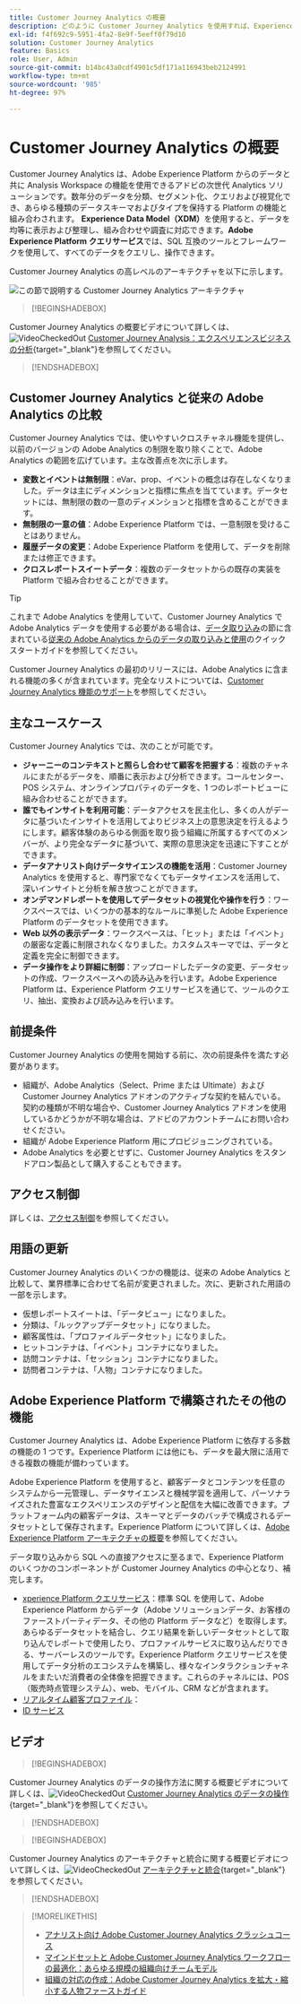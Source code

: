 ```yaml
---
title: Customer Journey Analytics の概要
description: どのように Customer Journey Analytics を使用すれば、Experience Platform からのデータと共に Analysis Workspace を使用できるかを説明します。
exl-id: f4f692c9-5951-4fa2-8e9f-5eeff0f79d10
solution: Customer Journey Analytics
feature: Basics
role: User, Admin
source-git-commit: b14bc43a0cdf4901c5df171a116943beb2124991
workflow-type: tm+mt
source-wordcount: '985'
ht-degree: 97%

---
```


# Customer Journey Analytics の概要

Customer Journey Analytics は、Adobe Experience Platform からのデータと共に Analysis Workspace の機能を使用できるアドビの次世代 Analytics ソリューションです。数年分のデータを分類、セグメント化、クエリおよび視覚化でき、あらゆる種類のデータスキーマおよびタイプを保持する Platform の機能と組み合わされます。 **Experience Data Model（XDM）**&#x200B;を使用すると、データを均等に表示および整理し、組み合わせや調査に対応できます。**Adobe Experience Platform クエリサービス**&#x200B;では、SQL 互換のツールとフレームワークを使用して、すべてのデータをクエリし、操作できます。

Customer Journey Analytics の高レベルのアーキテクチャを以下に示します。

![この節で説明する Customer Journey Analytics アーキテクチャ](assets/cja-architecture.png)


>[!BEGINSHADEBOX]

Customer Journey Analytics の概要ビデオについて詳しくは、![VideoCheckedOut](/help/assets/icons/VideoCheckedOut.svg) [Customer Journey Analysis：エクスペリエンスビジネスの分析](https://video.tv.adobe.com/v/30090/?quality=12&learn=on){target="_blank"}を参照してください。

>[!ENDSHADEBOX]


## Customer Journey Analytics と従来の Adobe Analytics の比較

Customer Journey Analytics では、使いやすいクロスチャネル機能を提供し、以前のバージョンの Adobe Analytics の制限を取り除くことで、Adobe Analytics の範囲を広げています。主な改善点を次に示します。

* **変数とイベントは無制限**：eVar、prop、イベントの概念は存在しなくなりました。データは主にディメンションと指標に焦点を当てています。データセットには、無制限の数の一意のディメンションと指標を含めることができます。
* **無制限の一意の値**：Adobe Experience Platform では、一意制限を受けることはありません。
* **履歴データの変更**：Adobe Experience Platform を使用して、データを削除または修正できます。
* **クロスレポートスイートデータ**：複数のデータセットからの既存の実装を Platform で組み合わせることができます。

>[!TIP]
>
>これまで Adobe Analytics を使用していて、Customer Journey Analytics で Adobe Analytics データを使用する必要がある場合は、[データ取り込み](../data-ingestion/data-ingestion.md)の節に含まれている[従来の Adobe Analytics からのデータの取り込みと使用](../data-ingestion/analytics.md)のクイックスタートガイドを参照してください。

Customer Journey Analytics の最初のリリースには、Adobe Analytics に含まれる機能の多くが含まれています。完全なリストについては、[Customer Journey Analytics 機能のサポート](/help/getting-started/aa-vs-cja/cja-aa.md)を参照してください。

## 主なユースケース

Customer Journey Analytics では、次のことが可能です。

* **ジャーニーのコンテキストと照らし合わせて顧客を把握する**：複数のチャネルにまたがるデータを、順番に表示および分析できます。コールセンター、POS システム、オンラインプロパティのデータを、1 つのレポートビューに組み合わせることができます。
* **誰でもインサイトを利用可能**：データアクセスを民主化し、多くの人がデータに基づいたインサイトを活用してよりビジネス上の意思決定を行えるようにします。顧客体験のあらゆる側面を取り扱う組織に所属するすべてのメンバーが、より完全なデータに基づいて、実際の意思決定を迅速に下すことができます。
* **データアナリスト向けデータサイエンスの機能を活用**：Customer Journey Analytics を使用すると、専門家でなくてもデータサイエンスを活用して、深いインサイトと分析を解き放つことができます。
* **オンデマンドレポートを使用してデータセットの視覚化や操作を行う**：ワークスペースでは、いくつかの基本的なルールに準拠した Adobe Experience Platform のデータセットを使用できます。
* **Web 以外の表示データ**：ワークスペースは、「ヒット」または「イベント」の厳密な定義に制限されなくなりました。カスタムスキーマでは、データと定義を完全に制御できます。
* **データ操作をより詳細に制御**：アップロードしたデータの変更、データセットの作成、ワークスペースへの読み込みを行います。Adobe Experience Platform は、Experience Platform クエリサービスを通じて、ツールのクエリ、抽出、変換および読み込みを行います。

## 前提条件

Customer Journey Analytics の使用を開始する前に、次の前提条件を満たす必要があります。

* 組織が、Adobe Analytics（Select、Prime または Ultimate）および Customer Journey Analytics アドオンのアクティブな契約を結んでいる。契約の種類が不明な場合や、Customer Journey Analytics アドオンを使用しているかどうかが不明な場合は、アドビのアカウントチームにお問い合わせください。
* 組織が Adobe Experience Platform 用にプロビジョニングされている。
* Adobe Analytics を必要とせずに、Customer Journey Analytics をスタンドアロン製品として購入することもできます。

## アクセス制御

詳しくは、[アクセス制御](/help/technotes/access-control.md)を参照してください。

## 用語の更新

Customer Journey Analytics のいくつかの機能は、従来の Adobe Analytics と比較して、業界標準に合わせて名前が変更されました。次に、更新された用語の一部を示します。

* 仮想レポートスイートは、「データビュー」になりました。
* 分類は、「ルックアップデータセット」になりました。
* 顧客属性は、「プロファイルデータセット」になりました。
* ヒットコンテナは、「イベント」コンテナになりました。
* 訪問コンテナは、「セッション」コンテナになりました。
* 訪問者コンテナは、「人物」コンテナになりました。

## Adobe Experience Platform で構築されたその他の機能

Customer Journey Analytics は、Adobe Experience Platform に依存する多数の機能の 1 つです。Experience Platform には他にも、データを最大限に活用できる複数の機能が備わっています。

Adobe Experience Platform を使用すると、顧客データとコンテンツを任意のシステムから一元管理し、データサイエンスと機械学習を適用して、パーソナライズされた豊富なエクスペリエンスのデザインと配信を大幅に改善できます。プラットフォーム内の顧客データは、スキーマとデータのバッチで構成されるデータセットとして保存されます。Experience Platform について詳しくは、[Adobe Experience Platform アーキテクチャの概要](https://experienceleague.adobe.com/docs/platform-learn/tutorials/intro-to-platform/basic-architecture.html?lang=ja)を参照してください。

データ取り込みから SQL への直接アクセスに至るまで、Experience Platform のいくつかのコンポーネントが Customer Journey Analytics の中心となり、補完します。

* [xperience Platform クエリサービス](https://experienceleague.adobe.com/docs/experience-platform/query/home.html?lang=ja)：標準 SQL を使用して、Adobe Experience Platform からデータ（Adobe ソリューションデータ、お客様のファーストパーティデータ、その他の Platform データなど）を取得します。あらゆるデータセットを結合し、クエリ結果を新しいデータセットとして取り込んでレポートで使用したり、プロファイルサービスに取り込んだりできる、サーバーレスのツールです。Experience Platform クエリサービスを使用してデータ分析のエコシステムを構築し、様々なインタラクションチャネルをまたいだ消費者の全体像を把握できます。これらのチャネルには、POS（販売時点管理システム）、web、モバイル、CRM などが含まれます。
* [リアルタイム顧客プロファイル](https://experienceleague.adobe.com/docs/experience-platform/profile/home.html?lang=ja)：
* [ID サービス](https://experienceleague.adobe.com/docs/experience-platform/identity/home.html?lang=ja)

## ビデオ

>[!BEGINSHADEBOX]

Customer Journey Analytics のデータの操作方法に関する概要ビデオについて詳しくは、![VideoCheckedOut](/help/assets/icons/VideoCheckedOut.svg) [Customer Journey Analytics のデータの操作](https://video.tv.adobe.com/v/32112/?quality=12&learn=on){target="_blank"}を参照してください。

>[!ENDSHADEBOX]

>[!BEGINSHADEBOX]

Customer Journey Analytics のアーキテクチャと統合に関する概要ビデオについて詳しくは、![VideoCheckedOut](/help/assets/icons/VideoCheckedOut.svg) [アーキテクチャと統合](https://video.tv.adobe.com/v/32483/?quality=12&learn=on){target="_blank"}を参照してください。

>[!ENDSHADEBOX]

>[!MORELIKETHIS]
>
>* [アナリスト向け Adobe Customer Journey Analytics クラッシュコース](https://experienceleaguecommunities.adobe.com/t5/adobe-analytics-blogs/adobe-customer-journey-analytics-crash-course-for-analysts/ba-p/719261)
>* [マインドセットと Adobe Customer Journey Analytics ワークフローの最適化：あらゆる規模の組織向けチームモデル](https://experienceleaguecommunities.adobe.com/t5/adobe-analytics-blogs/optimizing-your-mindset-and-adobe-customer-journey-analytics/ba-p/721456)
>* [組織の対応の作成：Adobe Customer Journey Analytics を拡大・縮小する人物ファーストガイド](https://experienceleaguecommunities.adobe.com/t5/adobe-analytics-blogs/building-organizational-readiness-a-people-first-guide-to/ba-p/723273)

